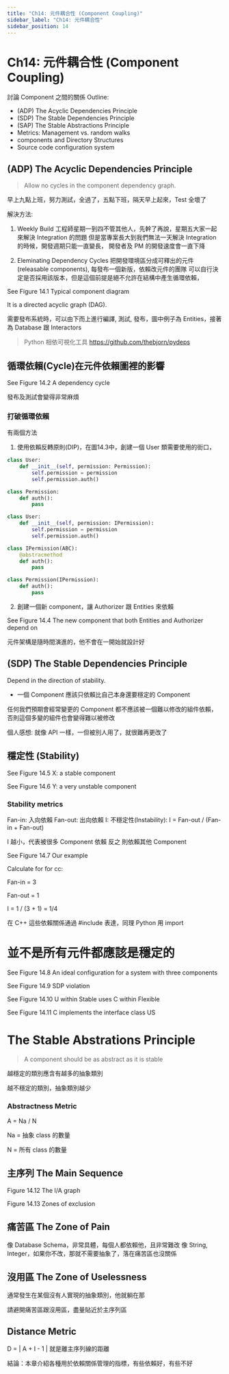 ```yaml
---
title: "Ch14: 元件耦合性 (Component Coupling)"
sidebar_label: "Ch14: 元件耦合性"
sidebar_position: 14
---
```


# Ch14: 元件耦合性 (Component Coupling)
討論 Component 之間的關係
Outline:
* (ADP) The Acyclic Dependencies Principle
* (SDP) The Stable Dependencies Principle
* (SAP) The Stable Abstractions Principle
* Metrics: Management vs. random walks
* components and Directory Structures
* Source code configuration system

## (ADP) The Acyclic Dependencies Principle
> Allow no cycles in the component dependency graph.

早上九點上班，努力測試，全過了，五點下班，隔天早上起來，Test 全壞了

解決方法:
1. Weekly Build 
工程師星期一到四不管其他人，先幹了再說，星期五大家一起來解決 Integration 的問題
但是當專案長大到我們無法一天解決 Integration 的時候，開發週期只能一直變長，
開發者及 PM 的開發速度會一直下降

2. Eleminating Dependency Cycles
把開發環境區分成可釋出的元件 (releasable components), 每發布一個新版，依賴改元件的團隊
可以自行決定是否採用該版本，但是這個前提是絕不允許在結構中產生循環依賴，

See Figure 14.1 Typical component diagram

It is a directed acyclic graph (DAG).

需要發布系統時，可以由下而上進行編譯, 測試, 發布，圖中例子為 Entities，接著為 Database 跟 Interactors

> Python 相依可視化工具 https://github.com/thebjorn/pydeps

## 循環依賴(Cycle)在元件依賴圖裡的影響
See Figure 14.2 A dependency cycle

發布及測試會變得非常麻煩

### 打破循環依賴
有兩個方法
1. 使用依賴反轉原則(DIP)，在圖14.3中，創建一個 User 類需要使用的街口，
```python
class User:
    def __init__(self, permission: Permission):
        self.permission = permission
        self.permission.auth()

class Permission:
    def auth():
        pass
```

```python
class User:
    def __init__(self, permission: IPermission):
        self.permission = permission
        self.permission.auth()

class IPermission(ABC):
    @abstracmethod
    def auth():
        pass

class Permission(IPermission):
    def auth():
        pass

```

2. 創建一個新 component，讓 Authorizer 跟 Entities 來依賴

See Figure 14.4 The new component that both Entities and Authorizer depend on

元件架構是隨時間演進的，他不會在一開始就設計好

## (SDP) The Stable Dependencies Principle
Depend in the direction of stability.

* 一個 Component 應該只依賴比自己本身還要穩定的 Component

任何我們預期會經常變更的 Component 都不應該被一個難以修改的組件依賴，否則這個多變的組件也會變得難以被修改

個人感想: 就像 API 一樣，一但被別人用了，就很難再更改了

## 穩定性 (Stability)

See Figure 14.5 X: a stable component

See Figure 14.6 Y: a very unstable component

### Stability metrics

Fan-in: 入向依賴
Fan-out: 出向依賴
I: 不穩定性(Instability): I = Fan-out / (Fan-in + Fan-out)

I 越小，代表被很多 Component 依賴
反之 則依賴其他 Component

See Figure 14.7 Our example

Calculate for for cc:

Fan-in = 3

Fan-out = 1

I = 1 / (3 + 1) = 1/4

在 C++ 這些依賴關係通過 #include 表達，同理 Python 用 import

# 並不是所有元件都應該是穩定的
See Figure 14.8 An ideal configuration for a system with three components

See Figure 14.9 SDP violation

See Figure 14.10 U within Stable uses C within Flexible

See Figure 14.11 C implements the interface class US


# The Stable Abstrations Principle
> A component should be as abstract as it is stable

越穩定的類別應含有越多的抽象類別

越不穩定的類別，抽象類別越少

### Abstractness Metric
A = Na / N

Na = 抽象 class 的數量

N  = 所有 class 的數量

## 主序列 The Main Sequence

Figure 14.12 The I/A graph

Figure 14.13 Zones of exclusion

## 痛苦區 The Zone of Pain 

像 Database Schema，非常具體，每個人都依賴他，且非常難改
像 String, Integer，如果你不改，那就不需要抽象了，落在痛苦區也沒關係

## 沒用區 The Zone of Uselessness

通常發生在某個沒有人實現的抽象類別，他就躺在那

請避開痛苦區跟沒用區，盡量貼近於主序列區

## Distance Metric
D = | A + I - 1 |
就是離主序列線的距離

結論：本章介紹各種用於依賴關係管理的指標，有些依賴好，有些不好
